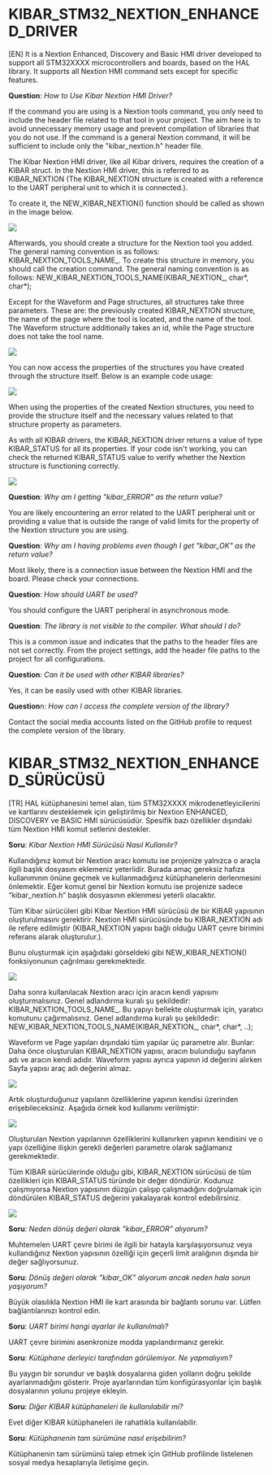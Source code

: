 # KIBAR_STM32_NEXTION_ENHANCED_DRIVER
[EN]
It is a Nextion Enhanced, Discovery and Basic HMI driver developed to support all STM32XXXX microcontrollers and boards, based on the HAL library. It supports all Nextion HMI command sets except for specific features.

<strong>Question</strong>: <em>How to Use Kibar Nextion HMI Driver?</em>

If the command you are using is a Nextion tools command, you only need to include the header file related to that tool in your project. The aim here is to avoid unnecessary memory usage and prevent compilation of libraries that you do not use. If the command is a general Nextion command, it will be sufficient to include only the "kibar_nextion.h" header file.

The Kibar Nextion HMI driver, like all Kibar drivers, requires the creation of a KIBAR struct. In the Nextion HMI driver, this is referred to as KIBAR_NEXTION (The KIBAR_NEXTION structure is created with a reference to the UART peripheral unit to which it is connected.).

To create it, the NEW_KIBAR_NEXTION() function should be called as shown in the image below.

<img src="Images/IMAGE1.png" width="auto">

Afterwards, you should create a structure for the Nextion tool you added. The general naming convention is as follows: KIBAR_NEXTION_TOOLS_NAME_. To create this structure in memory, you should call the creation command. The general naming convention is as follows: NEW_KIBAR_NEXTION_TOOLS_NAME(KIBAR_NEXTION_, char*, char*); 

Except for the Waveform and Page structures, all structures take three parameters. These are: the previously created KIBAR_NEXTION structure, the name of the page where the tool is located, and the name of the tool. The Waveform structure additionally takes an id, while the Page structure does not take the tool name.

<img src="Images/IMAGE2.png" width="auto">

You can now access the properties of the structures you have created through the structure itself. Below is an example code usage:

<img src="Images/IMAGE3.png" width="auto">

When using the properties of the created Nextion structures, you need to provide the structure itself and the necessary values related to that structure property as parameters.

As with all KIBAR drivers, the KIBAR_NEXTION driver returns a value of type KIBAR_STATUS for all its properties. If your code isn't working, you can check the returned KIBAR_STATUS value to verify whether the Nextion structure is functioning correctly.

<img src="Images/IMAGE4.png" width="auto">

<strong>Question</strong>: <em>Why am I getting "kibar_ERROR" as the return value?</em>

You are likely encountering an error related to the UART peripheral unit or providing a value that is outside the range of valid limits for the property of the Nextion structure you are using.

<strong>Question</strong>: <em>Why am I having problems even though I get "kibar_OK" as the return value?</em>

Most likely, there is a connection issue between the Nextion HMI and the board. Please check your connections.

<strong>Question</strong>: <em>How should UART be used?</em>

You should configure the UART peripheral in asynchronous mode.

<strong>Question</strong>: <em>The library is not visible to the compiler. What should I do?</em>

This is a common issue and indicates that the paths to the header files are not set correctly. From the project settings, add the header file paths to the project for all configurations.

<strong>Question</strong>: <em>Can it be used with other KIBAR libraries?</em>

Yes, it can be easily used with other KIBAR libraries.

<strong>Question</strong>n: <em>How can I access the complete version of the library?</em>

Contact the social media accounts listed on the GitHub profile to request the complete version of the library.

# KIBAR_STM32_NEXTION_ENHANCED_SÜRÜCÜSÜ
[TR]
HAL kütüphanesini temel alan, tüm STM32XXXX mikrodenetleyicilerini ve kartlarını desteklemek için geliştirilmiş bir Nextion ENHANCED, DISCOVERY ve BASIC HMI sürücüsüdür. Spesifik bazı özellikler dışındaki tüm Nextion HMI komut setlerini destekler.

<strong>Soru</strong>: <em>Kibar Nextion HMI Sürücüsü Nasıl Kullanılır?</em>

Kullandığınız komut bir Nextion aracı komutu ise projenize yalnızca o araçla ilgili başlık dosyasını eklemeniz yeterlidir. Burada amaç gereksiz hafıza kullanımının önüne geçmek ve kullanmadığınız kütüphanelerin derlenmesini önlemektir. Eğer komut genel bir Nextion komutu ise projenize sadece “kibar_nextion.h” başlık dosyasının eklenmesi yeterli olacaktır.

Tüm Kibar sürücüleri gibi Kibar Nextion HMI sürücüsü de bir KIBAR yapısının oluşturulmasını gerektirir. Nextion HMI sürücüsünde bu KIBAR_NEXTION adı ile refere edilmiştir (KIBAR_NEXTION yapısı bağlı olduğu UART çevre birimini referans alarak oluşturulur.).

Bunu oluşturmak için aşağıdaki görseldeki gibi NEW_KIBAR_NEXTION() fonksiyonunun çağrılması gerekmektedir.

<img src="Images/IMAGE1.png" width="auto">

Daha sonra kullanılacak Nextion aracı için aracın kendi yapısını oluşturmalısınız. Genel adlandırma kuralı şu şekildedir: KIBAR_NEXTION_TOOLS_NAME_. Bu yapıyı bellekte oluşturmak için, yaratıcı komutunu çağırmalısınız. Genel adlandırma kuralı şu şekildedir: NEW_KIBAR_NEXTION_TOOLS_NAME(KIBAR_NEXTION_, char*, char*, ..); 

Waveform ve Page yapıları dışındaki tüm yapılar üç parametre alır. Bunlar: Daha önce oluşturulan KIBAR_NEXTION yapısı, aracın bulunduğu sayfanın adı ve aracın kendi adıdır. Waveform yapısı ayrıca yapının id değerini alırken Sayfa yapısı araç adı değerini almaz.

<img src="Images/IMAGE2.png" width="auto">

Artık oluşturduğunuz yapıların özelliklerine yapının kendisi üzerinden erişebileceksiniz. Aşağıda örnek kod kullanımı verilmiştir:

<img src="Images/IMAGE3.png" width="auto">

Oluşturulan Nextion yapılarının özelliklerini kullanırken yapının kendisini ve o yapı özelliğine ilişkin gerekli değerleri parametre olarak sağlamanız gerekmektedir.

Tüm KIBAR sürücülerinde olduğu gibi, KIBAR_NEXTION sürücüsü de tüm özellikleri için KIBAR_STATUS türünde bir değer döndürür. Kodunuz çalışmıyorsa Nextion yapısının düzgün çalışıp çalışmadığını doğrulamak için döndürülen KIBAR_STATUS değerini yakalayarak kontrol edebilirsiniz.

<img src="Images/IMAGE4.png" width="auto">

<strong>Soru</strong>: <em>Neden dönüş değeri olarak "kibar_ERROR" alıyorum?</em>

Muhtemelen UART çevre birimi ile ilgili bir hatayla karşılaşıyorsunuz veya kullandığınız Nextion yapısının özelliği için geçerli limit aralığının dışında bir değer sağlıyorsunuz.

<strong>Soru</strong>: <em>Dönüş değeri olarak "kibar_OK" alıyorum ancak neden hala sorun yaşıyorum?</em>

Büyük olasılıkla Nextion HMI ile kart arasında bir bağlantı sorunu var. Lütfen bağlantılarınızı kontrol edin.

<strong>Soru</strong>: <em>UART birimi hangi ayarlar ile kullanılmalı?</em>

UART çevre birimini asenkronize modda yapılandırmanız gerekir.

<strong>Soru</strong>: <em>Kütüphane derleyici tarafından görülemiyor. Ne yapmalıyım?</em>

Bu yaygın bir sorundur ve başlık dosyalarına giden yolların doğru şekilde ayarlanmadığını gösterir. Proje ayarlarından tüm konfigürasyonlar için başlık dosyalarının yolunu projeye ekleyin.

<strong>Soru</strong>: <em>Diğer KIBAR kütüphaneleri ile kullanılabilir mi?</em>

Evet diğer KIBAR kütüphaneleri ile rahatlıkla kullanılabilir.

<strong>Soru</strong>: <em>Kütüphanenin tam sürümüne nasıl erişebilirim?</em>

Kütüphanenin tam sürümünü talep etmek için GitHub profilinde listelenen sosyal medya hesaplarıyla iletişime geçin.
